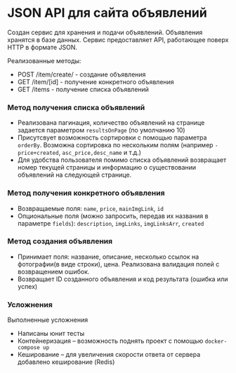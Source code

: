 # JSON API для сайта объявлений
Создан сервис для хранения и подачи объявлений. Объявления хранятся в базе данных. 
Сервис предоставляет API, работающее поверх HTTP в формате JSON.

Реализованные методы:
* POST /item/create/ - создание объявления
* GET /item/[id] - получение конкретного объявления
* GET /items - получение списка объявлений

### Метод получения списка объявлений
* Реализована пагинация, количество объявлений на странице задается параметром `resultsOnPage` (по умолчанию 10)
* Присутсвует возможность сортировки с помощью параметра `orderBy`. Возможна сортировка по нескольким полям (например 
`-price+created`, `asc_price,desc_name` и т.д.)
* Для удобства пользователя помимо списка объявлений возвращает номер текущей страницы и информацию о существовании 
объявлений на следующей странице.

### Метод получения конкретного объявления
* Возвращаемые поля: `name`, `price`, `mainImgLink`, `id`
* Опциональные поля (можно запросить, передав их названия в параметре `fields`): `description`, `imgLinks`, 
`imgLinksArr`, `created`

### Метод создания объявления
* Принимает поля: название, описание, несколько ссылок на фотографии(в виде строки), цена. 
Реализована валидация полей с возвращением ошибок.
* Возвращает ID созданного объявления и код результата (ошибка или успех)

### Усложнения
Выполненные усложнения
* Написаны юнит тесты
* Контейнеризация – возможность поднять проект с помощью `docker-compose up`
* Кеширование – для увеличения скорости ответа от сервера добавлено кеширование (Redis)
